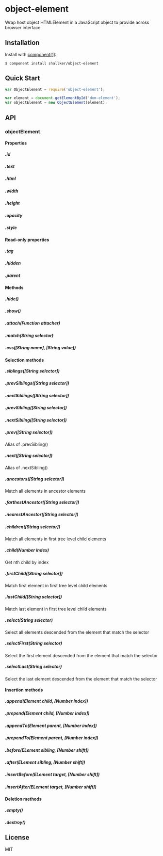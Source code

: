 
# object-element

  Wrap host object HTMLElement in a JavaScript object to provide across browser interface

## Installation

  Install with [component(1)](http://component.io):

    $ component install shallker/object-element

## Quick Start
```javascript
var ObjectElement = require('object-element');

var element = document.getElementById('dom-element');
var objectElement = new ObjectElement(element);
```

## API
### objectElement

#### Properties
##### .id
##### .text
##### .html
##### .width
##### .height
##### .opacity
##### .style

#### Read-only properties
##### .tag
##### .hidden
##### .parent

#### Methods
##### .hide()
##### .show()
##### .attach(Function attacher)
##### .match(String selector)
##### .css([String name], [String value])

#### Selection methods
##### .siblings([String selector])
##### .prevSiblings([String selector])
##### .nextSiblings([String selector])
##### .prevSibling([String selector])
##### .nextSibling([String selector])
##### .prev([String selector])
Alias of .prevSibling()

##### .next([String selector])
Alias of .nextSibling()

##### .ancestors([String selector])
Match all elements in ancestor elements

##### .farthestAncestor([String selector])
##### .nearestAncestor([String selector])

##### .children([String selector])
Match all elements in first tree level child elements

##### .child(Number index)
Get nth child by index

##### .firstChild([String selector])
Match first element in first tree level child elements

##### .lastChild([String selector])
Match last element in first tree level child elements

##### .select(String selector)
Select all elements descended from the element that match the selector

##### .selectFirst(String selector)
Select the first element descended from the element that match the selector

##### .selectLast(String selector)
Select the last element descended from the element that match the selector

#### Insertion methods
##### .append(Element child, [Number index])
##### .prepend(Element child, [Number index])
##### .appendTo(Element parent, [Number index])
##### .prependTo(Element parent, [Number index])
##### .before(ELement sibling, [Number shift])
##### .after(ELement sibling, [Number shift])
##### .insertBefore(ELement target, [Number shift])
##### .insertAfter(ELement target, [Number shift])

#### Deletion methods
##### .empty()
##### .destroy()

## License

  MIT
